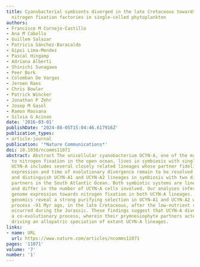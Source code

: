 ```yaml
---
title: Cyanobacterial symbionts diverged in the late Cretaceous towards lineage-specific
  nitrogen fixation factories in single-celled phytoplankton
authors:
- Francisco M Cornejo-Castillo
- Ana M Cabello
- Guillem Salazar
- Patricia Sánchez-Baracaldo
- Gipsi Lima-Mendez
- Pascal Hingamp
- Adriana Alberti
- Shinichi Sunagawa
- Peer Bork
- Colomban De Vargas
- Jeroen Raes
- Chris Bowler
- Patrick Wincker
- Jonathan P Zehr
- Josep M Gasol
- Ramon Massana
- Silvia G Acinas
date: '2016-03-01'
publishDate: '2024-08-05T15:04:46.617916Z'
publication_types:
- article-journal
publication: '*Nature Communications*'
doi: 10.1038/ncomms11071
abstract: Abstract The unicellular cyanobacterium UCYN-A, one of the major contributors
  to nitrogen fixation in the open ocean, lives in symbiosis with single-celled phytoplankton.
  UCYN-A includes several closely related lineages whose partner fidelity, genome-wide
  expression and time of evolutionary divergence remain to be resolved. Here we detect
  and distinguish UCYN-A1 and UCYN-A2 lineages in symbiosis with two distinct prymnesiophyte
  partners in the South Atlantic Ocean. Both symbiotic systems are lineage specific
  and differ in the number of UCYN-A cells involved. Our analyses infer a streamlined
  genome expression towards nitrogen fixation in both UCYN-A lineages. Comparative
  genomics reveal a strong purifying selection in UCYN-A1 and UCYN-A2 with a diversification
  process ∼91 Myr ago, in the late Cretaceous, after the low-nutrient regime period
  occurred during the Jurassic. These findings suggest that UCYN-A diversified in
  a co-evolutionary process, wherein their prymnesiophyte partners acted as a barrier
  driving an allopatric speciation of extant UCYN-A lineages.
links:
- name: URL
  url: https://www.nature.com/articles/ncomms11071
pages: '11071'
volume: '7'
number: '1'
---
```

